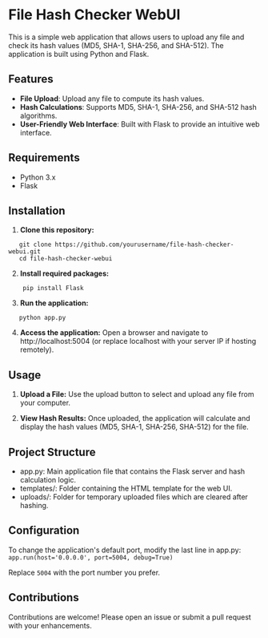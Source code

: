 # File Hash Checker WebUI

This is a simple web application that allows users to upload any file and check its hash values (MD5, SHA-1, SHA-256, and SHA-512). The application is built using Python and Flask.

## Features

- **File Upload**: Upload any file to compute its hash values.
- **Hash Calculations**: Supports MD5, SHA-1, SHA-256, and SHA-512 hash algorithms.
- **User-Friendly Web Interface**: Built with Flask to provide an intuitive web interface.

## Requirements

- Python 3.x
- Flask

## Installation

1. **Clone this repository:**

```
   git clone https://github.com/yourusername/file-hash-checker-webui.git
   cd file-hash-checker-webui
```
2. **Install required packages:**
```
    pip install Flask
```
3. **Run the application:**
 ```
    python app.py
```

4. **Access the application:** Open a browser and navigate to http://localhost:5004 (or replace localhost with your server IP if hosting remotely).

## Usage

1. **Upload a File:** Use the upload button to select and upload any file from your computer.

2. **View Hash Results:** Once uploaded, the application will calculate and display the hash values (MD5, SHA-1, SHA-256, SHA-512) for the file.

## Project Structure

- app.py: Main application file that contains the Flask server and hash calculation logic.
- templates/: Folder containing the HTML template for the web UI.
- uploads/: Folder for temporary uploaded files which are cleared after hashing.

## Configuration

To change the application's default port, modify the last line in app.py:
```app.run(host='0.0.0.0', port=5004, debug=True)```

Replace  ```5004``` with the port number you prefer.

## Contributions
Contributions are welcome! Please open an issue or submit a pull request with your enhancements.